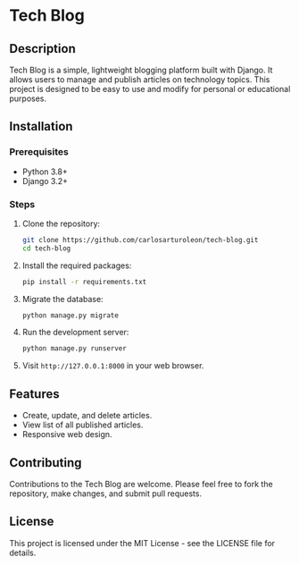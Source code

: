 
# Tech Blog

## Description
Tech Blog is a simple, lightweight blogging platform built with Django. It allows users to manage and publish articles on technology topics. This project is designed to be easy to use and modify for personal or educational purposes.

## Installation

### Prerequisites
- Python 3.8+
- Django 3.2+

### Steps
1. Clone the repository:
   ```bash
   git clone https://github.com/carlosarturoleon/tech-blog.git
   cd tech-blog
   ```

2. Install the required packages:
   ```bash
   pip install -r requirements.txt
   ```

3. Migrate the database:
   ```bash
   python manage.py migrate
   ```

4. Run the development server:
   ```bash
   python manage.py runserver
   ```

5. Visit `http://127.0.0.1:8000` in your web browser.

## Features
- Create, update, and delete articles.
- View list of all published articles.
- Responsive web design.

## Contributing
Contributions to the Tech Blog are welcome. Please feel free to fork the repository, make changes, and submit pull requests.

## License
This project is licensed under the MIT License - see the LICENSE file for details.
